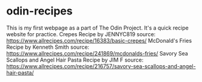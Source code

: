 # odin-recipes
This is my first webpage as a part of The Odin Project.
It's a quick recipe website for practice.
Crepes Recipe by JENNYC819 source: https://www.allrecipes.com/recipe/16383/basic-crepes/
McDonald's Fries Recipe by Kenneth Smith source: https://www.allrecipes.com/recipe/241869/mcdonalds-fries/
Savory Sea Scallops and Angel Hair Pasta Recipe by JIM F source: https://www.allrecipes.com/recipe/216757/savory-sea-scallops-and-angel-hair-pasta/